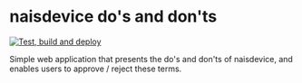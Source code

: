 # naisdevice do's and don'ts

[![Test, build and deploy](https://github.com/nais/naisdevice-approval/workflows/Test,%20build%20and%20deploy/badge.svg)](https://github.com/nais/naisdevice-approval/actions?query=workflow%3A%22Test%2C+build+and+deploy%22)

Simple web application that presents the do's and don'ts of naisdevice, and enables users to approve / reject these terms.